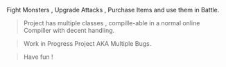Fight Monsters , Upgrade Attacks , Purchase Items and use them in Battle.

> Project has multiple classes , compille-able in a normal online Compiller with decent handling.

> Work in Progress Project AKA Multiple Bugs.

> Have fun !
